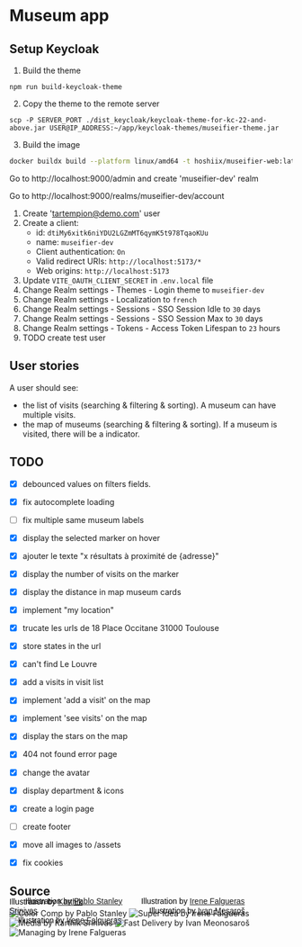 # Museum app

## Setup Keycloak

1. Build the theme

```
npm run build-keycloak-theme
```

2. Copy the theme to the remote server

```
scp -P SERVER_PORT ./dist_keycloak/keycloak-theme-for-kc-22-and-above.jar USER@IP_ADDRESS:~/app/keycloak-themes/museifier-theme.jar
```

3. Build the image

```bash
docker buildx build --platform linux/amd64 -t hoshiix/museifier-web:latest --push .
```

Go to http://localhost:9000/admin and create 'museifier-dev' realm

Go to http://localhost:9000/realms/museifier-dev/account

1. Create 'tartempion@demo.com' user
2. Create a client:
   - id: `dtiMy6xitk6niYDU2LGZmMT6qymK5t978TqaoKUu`
   - name: `museifier-dev`
   - Client authentication: `On`
   - Valid redirect URIs: `http://localhost:5173/*`
   - Web origins: `http://localhost:5173`
3. Update `VITE_OAUTH_CLIENT_SECRET` in `.env.local` file
4. Change Realm settings - Themes - Login theme to `museifier-dev`
5. Change Realm settings - Localization to `french`
6. Change Realm settings - Sessions - SSO Session Idle to `30` days
7. Change Realm settings - Sessions - SSO Session Max to `30` days
8. Change Realm settings - Tokens - Access Token Lifespan to `23` hours
9. TODO create test user

## User stories

A user should see:

- the list of visits (searching & filtering & sorting). A museum can have multiple visits.
- the map of museums (searching & filtering & sorting). If a museum is visited, there will be a indicator.

## TODO

- [x] debounced values on filters fields.
- [x] fix autocomplete loading
- [ ] fix multiple same museum labels

- [x] display the selected marker on hover
- [x] ajouter le texte "x résultats à proximité de {adresse}"
- [x] display the number of visits on the marker
- [x] display the distance in map museum cards
- [x] implement "my location"
- [x] trucate les urls de 18 Place Occitane 31000 Toulouse
- [x] store states in the url
- [x] can't find Le Louvre
- [x] add a visits in visit list
- [x] implement 'add a visit' on the map
- [x] implement 'see visits' on the map
- [x] display the stars on the map
- [x] 404 not found error page
- [x] change the avatar
- [x] display department & icons
- [x] create a login page
- [ ] create footer
- [x] move all images to /assets
- [x] fix cookies

## Source

<div style="display:inline-block;position:relative"><img src="https://doodleipsum.com/700/abstract?i=3c3a259ced051ff05ebf18363560f8a3" alt="Color Comp by Pablo Stanley" /><p style="position:absolute;bottom:.5rem;right:.5rem;font-family:sans-serif;color:black">Illustration by <a href="https://blush.design/artists/RyUTVuP8G4QeAAEEQgug/pablo-stanley">Pablo Stanley</a></p></div>

<div style="display:inline-block;position:relative"><img src="https://doodleipsum.com/700/hand-drawn?i=549fd6b2ac4a1320244488c557a12015" alt="Super Idea by Irene Falgueras" /><p style="position:absolute;bottom:.5rem;right:.5rem;font-family:sans-serif;color:black">Illustration by <a href="https://blush.design/artists/iDxEJwP2Ha4IrbT6bF88/irene-falgueras">Irene Falgueras</a></p></div>

<div style="display:inline-block;position:relative"><img src="https://doodleipsum.com/700/outline?i=5458626fd5e09b7a5e2d93029245636c" alt="Media by Karthik Srinivas" /><p style="position:absolute;bottom:.5rem;right:.5rem;font-family:sans-serif;color:black">Illustration by <a href="https://blush.design/artists/2R6I2GWLU5B6Czx7Jma4/karthik-srinivas">Karthik Srinivas</a></p></div>

<div style="display:inline-block;position:relative"><img src="https://doodleipsum.com/700/outline?i=55aa69c1a283b92cf3c87e6a3a598eaf" alt="Fast Delivery by Ivan Meonosaroš" /><p style="position:absolute;bottom:.5rem;right:.5rem;font-family:sans-serif;color:black">Illustration by <a href="https://blush.design/artists/ICyBIwuhfmhgrHL2IlWr/ivan-mesaros">Ivan Mesaroš</a></p></div>

<div style="display:inline-block;position:relative"><img src="https://doodleipsum.com/700/hand-drawn?i=6738e9c2e5392902be20c7d69e752c52" alt="Managing by Irene Falgueras" /><p style="position:absolute;bottom:.5rem;right:.5rem;font-family:sans-serif;color:black">Illustration by <a href="https://blush.design/artists/iDxEJwP2Ha4IrbT6bF88/irene-falgueras">Irene Falgueras</a></p></div>
